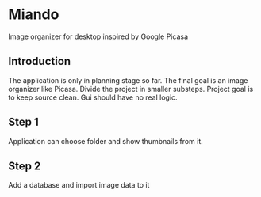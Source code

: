 # Miando
Image organizer for desktop inspired by Google Picasa

## Introduction
The application is only in planning stage so far. The final goal is an image organizer like Picasa.
Divide the project in smaller substeps.
Project goal is to keep source clean.
Gui should have no real logic.

## Step 1
Application can choose folder and show thumbnails from it.

## Step 2
Add a database and import image data to it

